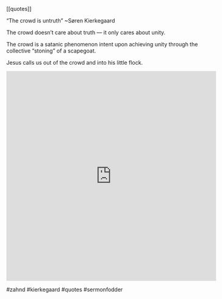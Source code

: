 [[quotes]]

“The crowd is untruth”
~Søren Kierkegaard

The crowd doesn’t care about truth — it only cares about unity.

The crowd is a satanic phenomenon intent upon achieving unity through the collective “stoning” of a scapegoat.

Jesus calls us out of the crowd and into his little flock.


<iframe
border=0
frameborder=0
height=550
width=550  		
src="https://twitframe.com/show?url=https://twitter.com/BrianZahnd/status/1446231859839610883?s=20">
</iframe>


#zahnd
#kierkegaard
#quotes
#sermonfodder

